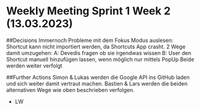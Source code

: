 # Weekly Meeting Sprint 1 Week 2 (13.03.2023)

##Decisions
Immernoch Probleme mit dem Fokus Modus auslesen:
    Shortcut kann nicht importiert werden, da Shortcuts App crasht.
    2 Wege damit umzugehen:
        A: Devedis fragen ob sie irgendwas wissen
        B: User den Shortcut manuell hinzufügen lassen, wenn möglich nur mittels PopUp
    Beide werden weiter verfolgt

##Further Actions
Simon & Lukas werden die Google API ins GitHub laden und sich weiter damit vertraut machen.
Bastien & Lars werden die beiden alternativen Wege wie oben beschrieben verfolgen.


- LW
